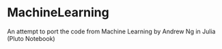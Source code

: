 # MachineLearning
An attempt to port the code from Machine Learning by Andrew Ng in Julia (Pluto Notebook)
